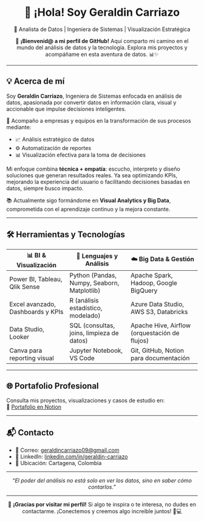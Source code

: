 <h1 align="center">👋 ¡Hola! Soy Geraldin Carriazo</h1>
<p align="center">🚀 Analista de Datos | Ingeniera de Sistemas | Visualización Estratégica</p>

<p align="center">
  💫 <strong>¡Bienvenid@ a mi perfil de GitHub!</strong> 
  Aquí comparto mi camino en el mundo del análisis de datos y la tecnología. 
  Explora mis proyectos y acompáñame en esta aventura de datos. 📊✨
</p>

---

## 💡 Acerca de mí

Soy **Geraldin Carriazo**, Ingeniera de Sistemas enfocada en análisis de datos, apasionada por convertir datos en información clara, visual y accionable que impulse decisiones inteligentes.

🎯 Acompaño a empresas y equipos en la transformación de sus procesos mediante:
- 📈 Análisis estratégico de datos  
- ⚙️ Automatización de reportes  
- 📊 Visualización efectiva para la toma de decisiones

Mi enfoque combina **técnica + empatía**: escucho, interpreto y diseño soluciones que generan resultados reales. Ya sea optimizando KPIs, mejorando la experiencia del usuario o facilitando decisiones basadas en datos, siempre busco impacto.

📚 Actualmente sigo formándome en **Visual Analytics y Big Data**, comprometida con el aprendizaje continuo y la mejora constante.

---

## 🛠️ Herramientas y Tecnologías

| 📊 **BI & Visualización**           | 🐍 **Lenguajes y Análisis**                        | ☁️ **Big Data & Gestión**                      |
|------------------------------------|--------------------------------------------------|------------------------------------------------|
| Power BI, Tableau, Qlik Sense      | Python (Pandas, Numpy, Seaborn, Matplotlib)      | Apache Spark, Hadoop, Google BigQuery          |
| Excel avanzado, Dashboards y KPIs | R (análisis estadístico, modelado)               | Azure Data Studio, AWS S3, Databricks          |
| Data Studio, Looker                | SQL (consultas, joins, limpieza de datos)        | Apache Hive, Airflow (orquestación de flujos)  |
| Canva para reporting visual        | Jupyter Notebook, VS Code                        | Git, GitHub, Notion para documentación         |

---

## 🌐 Portafolio Profesional

Consulta mis proyectos, visualizaciones y casos de estudio en:  
🔗 [Portafolio en Notion](https://www.notion.so/Portafolio-Analistas-de-Datos-Geraldin-Carriazo-222286f5d5408003b6a2f66a58adc572?source=copy_link)

---

## 📬 Contacto

- 📧 Correo: geraldincarriazo09@gmail.com  
- 💼 LinkedIn: [linkedin.com/in/geraldin-carriazo](https://www.linkedin.com/in/geraldin-carriazo/)  
- 📍 Ubicación: Cartagena, Colombia

---

<p align="center">
  <em>“El poder del análisis no está solo en ver los datos, sino en saber cómo contarlos.”</em>
</p>

---

<p align="center">
  🙌 <strong>¡Gracias por visitar mi perfil!</strong> Si algo te inspira o te interesa, no dudes en contactarme. ¡Conectemos y creemos algo increíble juntos! 💬💻
</p>

